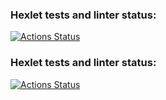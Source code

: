 ### Hexlet tests and linter status:
[![Actions Status](https://github.com/GaKoDe/python-pytest-testing-project-79/actions/workflows/hexlet-check.yml/badge.svg)](https://github.com/GaKoDe/python-pytest-testing-project-79/actions)

### Hexlet tests and linter status:
[![Actions Status](https://github.com/artemykhanov/python-pytest-testing-project-79/actions/workflows/hexlet-check.yml/badge.svg)](https://github.com/artemykhanov/python-pytest-testing-project-79/actions)
